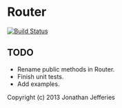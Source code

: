 Router
======

[![Build Status](https://travis-ci.org/jjok/Router.png?branch=master)](https://travis-ci.org/jjok/Router)

TODO
----

* Rename public methods in Router.
* Finish unit tests.
* Add examples.

Copyright (c) 2013 Jonathan Jefferies
